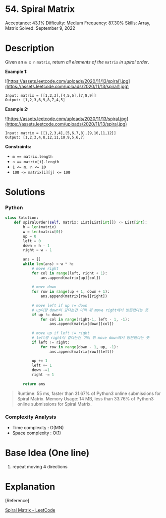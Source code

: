 # 54. Spiral Matrix

Acceptance: 43.1%
Difficulty: Medium
Frequency: 87.30%
Skills: Array, Matrix
Solved: September 9, 2022

# Description

Given an `m x n` `matrix`, return *all elements of the* `matrix` *in spiral order*.

**Example 1:**

![https://assets.leetcode.com/uploads/2020/11/13/spiral1.jpg](https://assets.leetcode.com/uploads/2020/11/13/spiral1.jpg)

```
Input: matrix = [[1,2,3],[4,5,6],[7,8,9]]
Output: [1,2,3,6,9,8,7,4,5]

```

**Example 2:**

![https://assets.leetcode.com/uploads/2020/11/13/spiral.jpg](https://assets.leetcode.com/uploads/2020/11/13/spiral.jpg)

```
Input: matrix = [[1,2,3,4],[5,6,7,8],[9,10,11,12]]
Output: [1,2,3,4,8,12,11,10,9,5,6,7]

```

**Constraints:**

- `m == matrix.length`
- `n == matrix[i].length`
- `1 <= m, n <= 10`
- `100 <= matrix[i][j] <= 100`

# Solutions

### Python

```python
class Solution:
    def spiralOrder(self, matrix: List[List[int]]) -> List[int]:
        h = len(matrix)
        w = len(matrix[0])
        up = 0
        left = 0
        down = h - 1
        right = w - 1
        
        ans = []
        while len(ans) < w * h:
            # move right
            for col in range(left, right + 1):
                ans.append(matrix[up][col])
            
            # move down
            for row in range(up + 1, down + 1):
                ans.append(matrix[row][right])
            
            # move left if up != down
            # up이랑 down이 같다는건 이미 위 move right에서 방문했다는 뜻
            if up != down:
                for col in range(right-1, left - 1, -1):
                    ans.append(matrix[down][col])
            
            # move up if left != right
            # left랑 right이 같다는건 이미 위 move down에서 방문했다는 뜻
            if left != right:
                for row in range(down - 1, up, -1):
                    ans.append(matrix[row][left])
            
            up += 1
            left += 1
            down -=1
            right -= 1
            
        return ans
```

> Runtime: 55 ms, faster than 31.67% of Python3 online submissions for Spiral Matrix.
Memory Usage: 14 MB, less than 33.76% of Python3 online submissions for Spiral Matrix.
> 

### Complexity Analysis

- Time complexity : O(MN)
- Space complexity : O(1)

# Base Idea (One line)

1. repeat moving 4 directions

# Explanation

[Reference]

[Spiral Matrix - LeetCode](https://leetcode.com/problems/spiral-matrix/solution/)
